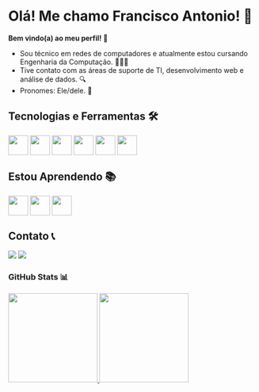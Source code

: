 # Olá! Me chamo Francisco Antonio! 👋
**Bem vindo(a) ao meu perfil! 🫡**

- Sou técnico em redes de computadores e atualmente estou cursando Engenharia da Computação. 👨🏽‍💻
- Tive contato com as áreas de suporte de TI, desenvolvimento web e análise de dados. 🔍
- Pronomes: Ele/dele. 💬

## Tecnologias e Ferramentas 🛠️
<div style="display: flex; gap: 4px">
    <img loading="lazy" style="width: 40px; height: 40px; margin: 0; padding: 0;" src="https://cdn.jsdelivr.net/gh/devicons/devicon@latest/icons/html5/html5-plain-wordmark.svg" />
    <img loading="lazy" style="width: 40px; height: 40px; margin: 0; padding: 0;" src="https://cdn.jsdelivr.net/gh/devicons/devicon@latest/icons/css3/css3-plain-wordmark.svg" />
    <img loading="lazy" style="width: 40px; height: 40px; margin: 0; padding: 0;" src="https://cdn.jsdelivr.net/gh/devicons/devicon@latest/icons/javascript/javascript-plain.svg" />
    <img loading="lazy" style="width: 40px; height: 40px; margin: 0; padding: 0;" src="https://cdn.jsdelivr.net/gh/devicons/devicon@latest/icons/nodejs/nodejs-plain-wordmark.svg" />
    <img loading="lazy" style="width: 40px; height: 40px; margin: 0; padding: 0;" src="https://cdn.jsdelivr.net/gh/devicons/devicon@latest/icons/python/python-original.svg" />
    <img loading="lazy" style="width: 40px; height: 40px; margin: 0; padding: 0;" src="https://cdn.jsdelivr.net/gh/devicons/devicon@latest/icons/git/git-original.svg" />    
</div>

## Estou Aprendendo 📚
<div style="display: flex; gap: 4px">
    <img loading="lazy" style="width: 40px; height: 40px; margin: 0; padding: 0;" src="https://cdn.jsdelivr.net/gh/devicons/devicon@latest/icons/linux/linux-original.svg" />
    <img loading="lazy" style="width: 40px; height: 40px; margin: 0; padding: 0;" src="https://cdn.jsdelivr.net/gh/devicons/devicon@latest/icons/java/java-original-wordmark.svg" />      
    <img loading="lazy" style="width: 40px; height: 40px; margin: 0; padding: 0;" src="https://cdn.jsdelivr.net/gh/devicons/devicon@latest/icons/mysql/mysql-original-wordmark.svg" />       
</div>

## Contato 📞
<div style="align: center;">
    <a href="www.linkedin.com/in/fcooantonio" target="_blank"><img loading="lazy" src="https://img.shields.io/badge/LinkedIn-0077B5?style=for-the-badge&logo=linkedin&logoColor=white" /></a>
    <a href="mailto:paiva.fcoantonio@gmail.com" target="_blank"><img loading="lazy" src="https://img.shields.io/badge/Gmail-D14836?style=for-the-badge&logo=gmail&logoColor=white" /></a>
</div>

### GitHub Stats 📊
<div>
    <a href="https://github.com/fcooantonio">
    <img loading="lazy" height="180em" src="https://github-readme-stats.vercel.app/api/top-langs/?username=fcooantonio&layout=compact&langs_count=7&theme=merko"/>
    <img loading="lazy" height="180em" src="https://github-readme-stats.vercel.app/api?username=fcooantonio&show_icons=true&theme=merko&include_all_commits=true&count_private=true"/>
</div>